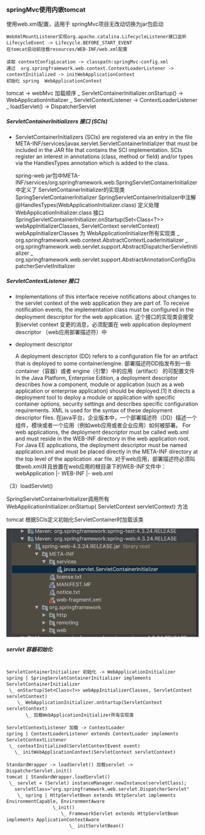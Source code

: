 ### springMvc使用内嵌tomcat
使用web.xml配置，适用于 springMvc项目无改动切换为jar包启动
```text
WebXmlMountListener实现org.apache.catalina.LifecycleListener接口监听
LifecycleEvent -> Lifecycle.BEFORE_START_EVENT 
在tomcat启动前挂载resources/WEB-INF/web.xml配置

读取 contextConfigLocation -> classpath:springMvc-config.xml
通过  org.springframework.web.context.ContextLoaderListener -> contextInitialized -> initWebApplicationContext
初始化 spring  WebApplicationContext  

```

tomcat -> webMvc 加载顺序 
 \_ ServletContainerInitializer.onStartup() -> WebApplicationInitializer
   \_  ServletContextListener -> ContextLoaderListener
     \_ loadServlet() -> DispatcherServlet
     
     
#####   ServletContainerInitializers 接口 (SCIs)
- ServletContainerInitializers (SCIs) are registered via an entry in the file META-INF/services/javax.servlet.ServletContainerInitializer that must be included in the JAR file that contains the SCI implementation.
  SCIs register an interest in annotations (class, method or field) and/or types via the HandlesTypes annotation which is added to the class.
  
  
    
    spring-web jar包中META-INF/services/org.springframework.web.SpringServletContainerInitializer
    中定义了 ServletContainerInitializer的实现类SpringServletContainerInitializer
    SpringServletContainerInitializer中注解@HandlesTypes(WebApplicationInitializer.class)
    定义处理WebApplicationInitializer.class 接口
    SpringServletContainerInitializer.onStartup(Set<Class<?>> webAppInitializerClasses, ServletContext servletContext)
    webAppInitializerClasses 为 WebApplicationInitializer所有实现类
     \_ org.springframework.web.context.AbstractContextLoaderInitializer
     \_ org.springframework.web.servlet.support.AbstractDispatcherServletInitializer
     \_ org.springframework.web.servlet.support.AbstractAnnotationConfigDispatcherServletInitializer

#####   ServletContextListener 接口
- Implementations of this interface receive notifications about changes to the servlet context of the web application they are part of. To receive notification events, the implementation class must be configured in the deployment descriptor for the web application.
 这个接口的实现类会接受到servlet context 变更的消息，必须配置在 web application deployment descriptor （web应用部署描述符）中
 
-  deployment descriptor


    A deployment descriptor (DD) refers to a configuration file for an artifact that is deployed to some container/engine.
    部署描述符DD指发布到一些 container（容器）或者 engine（引擎）中的应用（artifact） 的可配置文件
    In the Java Platform, Enterprise Edition, a deployment descriptor describes how a component, module or application (such as a web application or enterprise application) should be deployed.[1] It directs a deployment tool to deploy a module or application with specific container options, security settings and describes specific configuration requirements. XML is used for the syntax of these deployment descriptor files.
    在java平台，企业版本中，一个部署描述符（DD）描述一个组件，模块或者一个应用（例如web应用或者企业应用）如何被部署。
    For web applications, the deployment descriptor must be called web.xml and must reside in the WEB-INF directory in the web application root. For Java EE applications, the deployment descriptor must be named application.xml and must be placed directly in the META-INF directory at the top level of the application .ear file.
    对于web应用，部署描述符必须叫做web.xml并且放置在web应用的根目录下的WEB-INF文件中：
    webApplication
    |- WEB-INF
       |- web.xml
       
 （3）loadServlet()
 
 
SpringServletContainerInitializer调用所有 WebApplicationInitializer.onStartup( ServletContext servletContext) 方法

 
tomcat 根据SCIs定义初始化ServletContainer时加载该类


![ServletContainerInitializer](https://raw.githubusercontent.com/haochencheng/spring-demo/master/pics/servlet/mvc-ServletContainerInitializer.png)

#####   servlet 容器初始化 
```text

ServletContainerInitializer 初始化 -> WebApplicationInitializer
spring | SpringServletContainerInitializer implements ServletContainerInitializer
 \_ onStartup(Set<Class<?>> webAppInitializerClasses, ServletContext servletContext)
    \_ WebApplicationInitializer.onStartup(ServletContext servletContext)
       \_ 加载WebApplicationInitializer所有实现类

ServletContextListener 加载 -> ContextLoader
spring | ContextLoaderListener extends ContextLoader implements ServletContextListener
 \_ contextInitialized(ServletContextEvent event)
   \_ initWebApplicationContext(ServletContext servletContext)

StandardWrapper -> loadServlet() 加载servlet -> DispatcherServlet.init()
tomcat | StandardWrapper.loadServlet()
 \_ servlet = (Servlet) instanceManager.newInstance(servletClass);
   servletClass="org.springframework.web.servlet.DispatcherServlet"
    \_ spring | HttpServletBean extends HttpServlet implements EnvironmentCapable, EnvironmentAware 
                 \_init()
                    \_ FrameworkServlet extends HttpServletBean implements ApplicationContextAware
                       \_ initServletBean()
                       

```